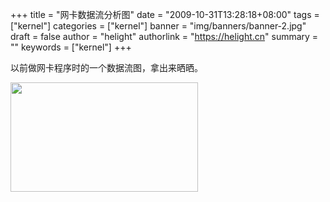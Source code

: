 +++
title = "网卡数据流分析图"
date = "2009-10-31T13:28:18+08:00"
tags = ["kernel"]
categories = ["kernel"]
banner = "img/banners/banner-2.jpg"
draft = false
author = "helight"
authorlink = "https://helight.cn"
summary = ""
keywords = ["kernel"]
+++

以前做网卡程序时的一个数据流图，拿出来晒晒。
<!--more-->
<a href="/zb_users/upload/2009/10/netdevice.png"><img class="alignnone size-medium wp-image-364" title="netdevice.png" src="/zb_users/upload/2009/10/netdevice-300x175.png" alt="" width="300" height="175" target="blank"/>